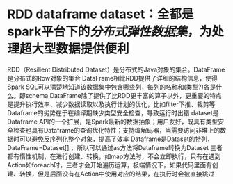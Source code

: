 # RDD dataframe dataset：全都是spark平台下的*分布式弹性数据集*，为处理超大型数据提供便利

RDD（Resilient Distributed Dataset）是分布式的Java对象的集合。DataFrame是分布式的Row对象的集合
DataFrame相比RDD提供了详细的结构信息，使得Spark SQL可以清楚地知道该数据集中包含哪些列，每列的名称和(类型?)各是什么。即schema
DataFrame除了提供了比RDD更丰富的算子以外，更重要的特点是提升执行效率、减少数据读取以及执行计划的优化，比如filter下推、裁剪等
Dataframe的劣势在于在编译期缺少类型安全检查，导致运行时出错
dataset是Dataframe API的一个扩展，是Spark最新的数据抽象；用户友好，既具有类型安全检查也具有Dataframe的查询优化特性；支持编解码器，当需要访问非堆上的数据时可以避免反序列化整个对象，提高了效率
Dataframe是Dataset的特列，DataFrame=Dataset[<type>] ，所以可以通过as方法将Dataframe转换为Dataset
三者都有惰性机制，在进行创建、转换，如map方法时，不会立即执行，只有在遇到Action如foreach时，三者才会开始遍历运算，极端情况下，如果代码里面有创建、转换，但是后面没有在Action中使用对应的结果，在执行时会被直接跳过
